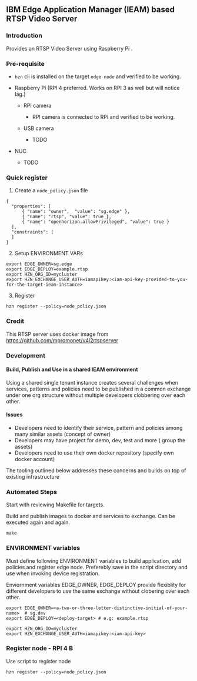 ## IBM Edge Application Manager (IEAM) based RTSP Video Server 

### Introduction
Provides an RTSP Video Server using Raspberry Pi .

### Pre-requisite 

- `hzn` cli is installed on the target `edge node` and verified to be working.
- Raspberry Pi (RPI 4 preferred. Works on RPI 3 as well but will notice lag.)

    - RPI camera 
         - RPI camera is connected to RPI and verified to be working.

    - USB camera    
        - TODO
        
- NUC 
    - TODO
    
### Quick register

1. Create a `node_policy.json` file
```
{
  "properties": [
      { "name": "owner",  "value": "sg.edge" },
      { "name": "rtsp", "value": true },
      { "name": "openhorizon.allowPrivileged", "value": true }
  ],
  "constraints": [
  ]
}
```
2. Setup ENVIRONMENT VARs   
```
export EDGE_OWNER=sg.edge
export EDGE_DEPLOY=example.rtsp
export HZN_ORG_ID=mycluster
export HZN_EXCHANGE_USER_AUTH=iamapikey:<iam-api-key-provided-to-you-for-the-target-ieam-instance>
```
3. Register
```
hzn register --policy=node_policy.json 
```

### Credit

This RTSP server uses docker image from https://github.com/mpromonet/v4l2rtspserver

### Development
#### Build, Publish and Use in a shared IEAM environment

Using a shared single tenant instance creates several challenges when services, patterns and policies need to be published in a common exchange under one org structure without multiple developers clobbering over each other.

#### Issues

- Developers need to identify their service, pattern and policies among many similar assets (concept of owner)
- Developers may have project for demo, dev, test and more ( group the assets)
- Developers need to use their own docker repository (specify own docker account)

The tooling outlined below addresses these concerns and builds on top of existing infrastructure

### Automated Steps

Start with reviewing Makefile for targets.

Build and publish images to docker and services to exchange. Can be executed again and again.

    make

### ENVIRONMENT variables

Must define following ENVIRONMENT variables to build application, add policies and register edge node. Preferebly save in the script directory and use when invoking device registration. 

Enviornment variables EDGE_OWNER, EDGE_DEPLOY provide flexiblity for different developers to use the same exchange without clobering over each other.

    export EDGE_OWNER=<a-two-or-three-letter-distinctive-initial-of-your-name>  # sg.dev  
    export EDGE_DEPLOY=<deploy-target> # e.g: example.rtsp

    export HZN_ORG_ID=mycluster
    export HZN_EXCHANGE_USER_AUTH=iamapikey:<iam-api-key>

### Register node - RPI 4 B
Use script to register node

    hzn register --policy=node_policy.json

